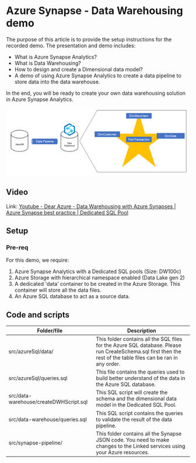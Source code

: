 # Azure Synapse - Data Warehousing demo
The purpose of this article is to provide the setup instructions for the recorded demo. The presentation and demo includes: 
- What is Azure Synapse Analytics?
- What is Data Warehousing?
- How to design and create a Dimensional data model?
- A demo of using Azure Synapse Analytics to create a data pipeline to store data into the data warehouse.

In the end, you will be ready to create your own data warehousing solution in Azure Synapse Analytics.

![Azure Synapse - Data Warehousing diagram](./Azure%20Synapse%20-%20Data%20Warehousing.png)


## Video
Link: [Youtube - Dear Azure - Data Warehousing with Azure Synapses | Azure Synapse best practice | Dedicated SQL Pool](https://www.youtube.com/watch?v=DOF4fEQSseQ)

## Setup
### Pre-req
For this demo, we require: 
1. Azure Synapse Analytics with a Dedicated SQL pools (Size: DW100c)
1. Azure Storage with hierarchical namespace enabled (Data Lake gen 2)
1. A dedicated 'data' container to be created in the Azure Storage. This container will store all the data files.
1. An Azure SQL database to act as a source data.

## Code and scripts
| Folder/file | Description |
| --- | --- |
| src/azureSql/data/ | This folder contains all the SQL files for the Azure SQL database. Please run CreateSchema.sql first then the rest of the table files can be ran in any order. |
| src/azureSql/queries.sql | This file contains the queries used to build better understand of the data in the Azure SQL database. |
| src/data-warehouse/createDWHScript.sql | This SQL script will create the schema and the dimensional data model in the Dedicated SQL Pool. |
| src/data-warehouse/queries.sql | This SQL script contains the queries to validate the result of the data pipeline. |
| src/synapse-pipeline/ | This folder contains all the Synapse JSON code. You need to make changes to the Linked services using your Azure resources. |

